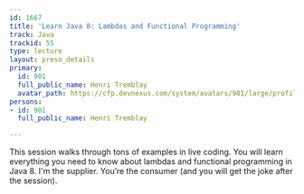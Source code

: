```yaml
---
id: 1667
title: 'Learn Java 8: Lambdas and Functional Programming'
track: Java
trackid: 55
type: lecture
layout: preso_details
primary:
  id: 901
  full_public_name: Henri Tremblay
  avatar_path: https://cfp.devnexus.com/system/avatars/901/large/profil1.png?1507666487
persons:
- id: 901
  full_public_name: Henri Tremblay

---
```

This session walks through tons of examples in live coding. You will learn everything you need to know about lambdas and functional programming in Java 8. I'm the supplier. You’re the consumer (and you will get the joke after the session).